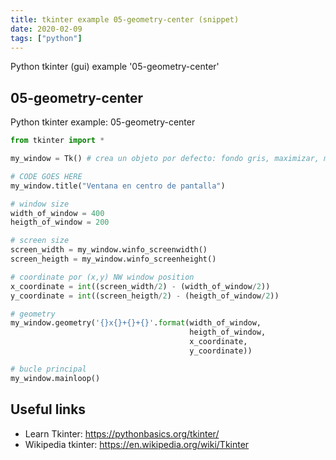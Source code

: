 ```yaml
---
title: tkinter example 05-geometry-center (snippet)
date: 2020-02-09
tags: ["python"]
---
```

Python tkinter (gui) example '05-geometry-center'


## 05-geometry-center

Python tkinter example: 05-geometry-center

```python
from tkinter import *

my_window = Tk() # crea un objeto por defecto: fondo gris, maximizar, minimizar, etc.

# CODE GOES HERE
my_window.title("Ventana en centro de pantalla")

# window size
width_of_window = 400
heigth_of_window = 200

# screen size
screen_width = my_window.winfo_screenwidth()
screen_heigth = my_window.winfo_screenheight()

# coordinate por (x,y) NW window position
x_coordinate = int((screen_width/2) - (width_of_window/2))
y_coordinate = int((screen_heigth/2) - (heigth_of_window/2))

# geometry
my_window.geometry('{}x{}+{}+{}'.format(width_of_window,
                                        heigth_of_window,
                                        x_coordinate,
                                        y_coordinate))

# bucle principal
my_window.mainloop()

```

## Useful links

- Learn Tkinter: https://pythonbasics.org/tkinter/
- Wikipedia tkinter: https://en.wikipedia.org/wiki/Tkinter
